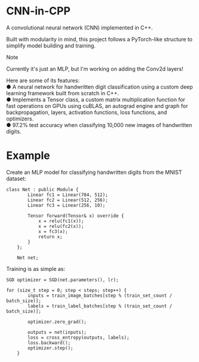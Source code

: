 # CNN-in-CPP
A convolutional neural network (CNN) implemented in C++.

Built with modularity in mind, this project follows a PyTorch-like structure to simplify model building and training.

> [!NOTE]
> Currently it's just an MLP, but I'm working on adding the Conv2d layers!

Here are some of its features:  
● A neural network for handwritten digit classification using a custom deep learning framework built from scratch in C++.  
● Implements a Tensor class, a custom matrix multiplication function for fast operations on GPUs using cuBLAS, an autograd engine and graph for backpropagation, layers, activation functions, loss functions, and optimizers.  
● 97.2% test accuracy when classifying 10,000 new images of handwritten digits.  

# Example
Create an MLP model for classifying handwritten digits from the MNIST dataset:
```
class Net : public Module {
        Linear fc1 = Linear(784, 512);
        Linear fc2 = Linear(512, 256);
        Linear fc3 = Linear(256, 10);

        Tensor forward(Tensor& x) override {
            x = relu(fc1(x));
            x = relu(fc2(x));
            x = fc3(x);
            return x;
        }
    };

    Net net;
```
Training is as simple as:
```
SGD optimizer = SGD(net.parameters(), lr);

for (size_t step = 0; step < steps; step++) {
        inputs = train_image_batches[step % (train_set_count / batch_size)];
        labels = train_label_batches[step % (train_set_count / batch_size)];

        optimizer.zero_grad();

        outputs = net(inputs);
        loss = cross_entropy(outputs, labels);
        loss.backward();
        optimizer.step();
    }
```
